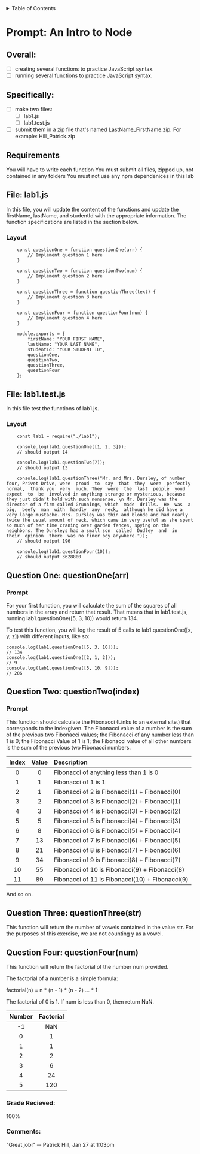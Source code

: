 <!-- TABLE OF CONTENTS -->
<details>
  <summary>Table of Contents</summary>
  <ol>
    <li>
      <a href="#lab_details">Lab Details</a>
      <ul>
        <li><a href="#prompt">Prompt</a></li>
        <li><a href="#requirements">Requirements</a></li>
        <li><a href="#q1">Question One</a></li>
        <li><a href="#q2">Question Two</a></li>
        <li><a href="#q3">Question Three</a></li>
        <li><a href="#q4">Question Four</a></li>
      </ul>
    </li>
    <li>
      <a href="#results">Results</a>
      <ul>
        <li><a href="#grade">Grade</a></li>
        <li><a href="#comments">Comments</a></li>
      </ul>
    </li>
  </ol>
</details>

<div id="lab_details"></div>
<div id="prompt"></div>

# Prompt: An Intro to Node
## Overall:
- [ ] creating several functions to practice JavaScript syntax. 
- [ ] running several functions to practice JavaScript syntax.

## Specifically:
- [ ] make two files: 
    - [ ] lab1.js 
    - [ ] lab1.test.js 
- [ ] submit them in a zip file that's named LastName_FirstName.zip. For example: Hill_Patrick.zip

<div id="requirements"></div>

## Requirements
You will have to write each function
You must submit all files, zipped up, not contained in any folders
You must not use any npm dependenices in this lab

## File: lab1.js
In this file, you will update the content of the functions and update the firstName, lastName, and studentId with the appropriate information. The function specifications are listed in the section below.

### Layout
```
    const questionOne = function questionOne(arr) {
        // Implement question 1 here
    }

    const questionTwo = function questionTwo(num) { 
        // Implement question 2 here
    }

    const questionThree = function questionThree(text) {
        // Implement question 3 here
    }

    const questionFour = function questionFour(num) {
        // Implement question 4 here
    }

    module.exports = {
        firstName: "YOUR FIRST NAME", 
        lastName: "YOUR LAST NAME", 
        studentId: "YOUR STUDENT ID",
        questionOne,
        questionTwo,
        questionThree,
        questionFour
    };
```
## File: lab1.test.js
In this file test the functions of lab1.js.

### Layout
```
    const lab1 = require("./lab1");

    console.log(lab1.questionOne([1, 2, 3])); 
    // should output 14

    console.log(lab1.questionTwo(7)); 
    // should output 13 

    console.log(lab1.questionThree("Mr. and Mrs. Dursley, of number four, Privet Drive, were  proud  to  say  that  they  were  perfectly  normal,  thank you  very  much. They  were  the  last  people  youd  expect  to  be  involved in anything strange or mysterious, because they just didn't hold with such nonsense. \n Mr. Dursley was the director of a firm called Grunnings, which  made  drills.  He  was  a  big,  beefy  man  with  hardly  any  neck,  although he did have a very large mustache. Mrs. Dursley was thin and blonde and had nearly twice the usual amount of neck, which came in very useful as she spent so much of her time craning over garden fences, spying on the neighbors. The Dursleys had a small son  called  Dudley  and  in  their  opinion  there  was no finer boy anywhere.")); 
    // should output 196

    console.log(lab1.questionFour(10)); 
    // should output 3628800
```
<div id="q1"></div>

## Question One: questionOne(arr)
### Prompt
For your first function, you will calculate the sum of the squares of all numbers in the array and return that result. That means that in lab1.test.js, running lab1.questionOne([5, 3, 10]) would return 134.

To test this function, you will log the result of 5 calls to lab1.questionOne([x, y, z]) with different inputs, like so:

```
console.log(lab1.questionOne([5, 3, 10])); 
// 134
console.log(lab1.questionOne([2, 1, 2])); 
// 9
console.log(lab1.questionOne([5, 10, 9])); 
// 206
```

<div id="q2"></div>

## Question Two: questionTwo(index)
### Prompt
This function should calculate the Fibonacci (Links to an external site.) that corresponds to the indexgiven. The Fibonacci value of a number is the sum of the previous two Fibonacci values; the Fibonacci of any number less than 1 is 0; the Fibonacci Value of 1 is 1; the Fibonacci value of all other numbers is the sum of the previous two Fibonacci numbers.

|   Index   |   Value   |	Description                                     |
|:---------:|:---------:|:--------------------------------------------------|
|     0     |	  0	    |  Fibonacci of anything less than 1 is 0           |
|     1     |	  1	    |  Fibonacci of 1 is 1                              |
|     2     |	  1	    |  Fibonacci of 2 is Fibonacci(1) + Fibonacci(0)    |
|     3     |	  2	    |  Fibonacci of 3 is Fibonacci(2) + Fibonacci(1)    |
|     4     |	  3	    |  Fibonacci of 4 is Fibonacci(3) + Fibonacci(2)    |
|     5     |	  5	    |  Fibonacci of 5 is Fibonacci(4) + Fibonacci(3)    |
|     6     |	  8	    |  Fibonacci of 6 is Fibonacci(5) + Fibonacci(4)    |
|     7     |	 13	    |  Fibonacci of 7 is Fibonacci(6) + Fibonacci(5)    |
|     8     |	 21	    |  Fibonacci of 8 is Fibonacci(7) + Fibonacci(6)    |
|     9	    |    34	    |  Fibonacci of 9 is Fibonacci(8) + Fibonacci(7)    |
|    10	    |    55	    |  Fibonacci of 10 is Fibonacci(9) + Fibonacci(8)   |
|    11	    |    89	    |  Fibonacci of 11 is Fibonacci(10) + Fibonacci(9)  |

And so on.

<div id="q3"></div>

## Question Three: questionThree(str)
This function will return the number of vowels contained in the value str. For the purposes of this exercise, we are not counting y as a vowel.

<div id="q4"></div>

## Question Four: questionFour(num)
This function will return the factorial of the number num provided.

The factorial of a number is a simple formula:

factorial(n) = n * (n - 1) * (n - 2) ... * 1

The factorial of 0 is 1. If num is less than 0, then return NaN.

|   Number  |   Factorial   |
|:---------:|:-------------:|
|    -1	    |      NaN      |
|     0	    |       1       |
|     1	    |       1       |
|     2	    |       2       |
|     3	    |       6       |
|     4	    |      24       |
|     5	    |      120      |

<div id="results"></div>

<div id="grade"></div>

### Grade Recieved: 
100%

<div id="comments"></div>

### Comments: 
"Great job!" -- Patrick Hill, Jan 27 at 1:03pm 